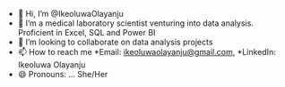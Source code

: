- 👋 Hi, I’m @IkeoluwaOlayanju
- 👀 I’m a medical laboratory scientist venturing into data analysis. Proficient in Excel, SQL and Power BI
- 💞️ I’m looking to collaborate on data analysis projects 
- 📫 How to reach me *Email: ikeoluwaolayanju@gmail.com, *LinkedIn: Ikeoluwa Olayanju
- 😄 Pronouns: ... She/Her

<!---
IkeoluwaOlayanju/IkeoluwaOlayanju is a ✨ special ✨ repository because its `README.md` (this file) appears on your GitHub profile.
You can click the Preview link to take a look at your changes.
--->
